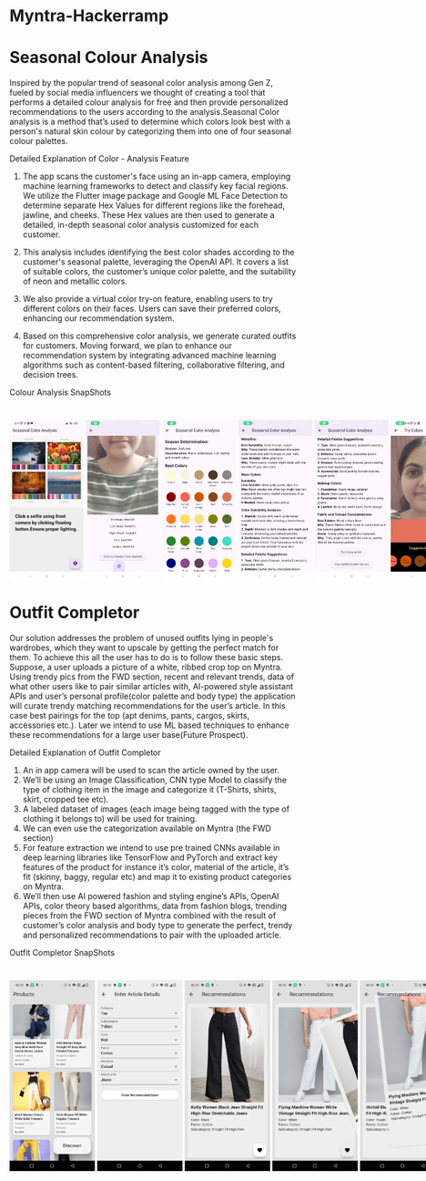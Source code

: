 # Myntra-Hackerramp

# Seasonal Colour Analysis
Inspired by the popular trend of seasonal color analysis among Gen Z, fueled by social media influencers we thought of creating a tool that performs a detailed colour analysis for free and then provide personalized recommendations to the users according to the analysis.Seasonal Color analysis is a method that’s used to determine which colors look best with a person's natural skin colour by categorizing them into one of four seasonal colour palettes.

Detailed Explanation of Color - Analysis Feature

1. The app scans the customer's face using an in-app camera, employing machine learning frameworks to detect and classify key facial regions. We utilize the Flutter image package and Google ML Face Detection to determine separate Hex Values for different regions like the forehead, jawline, and cheeks. These Hex values are then used to generate a detailed, in-depth seasonal color analysis customized for each customer.

2. This analysis includes identifying the best color shades according to the customer's seasonal palette, leveraging the OpenAI API. It covers a list of suitable colors, the customer’s unique color palette, and the suitability of neon and metallic colors.

3. We also provide a virtual color try-on feature, enabling users to try different colors on their faces. Users can save their preferred colors, enhancing our recommendation system.

4. Based on this comprehensive color analysis, we generate curated outfits for customers. Moving forward, we plan to enhance our recommendation system by integrating advanced machine learning algorithms such as content-based filtering, collaborative filtering, and decision trees.

<p style="margin-bottom: 40px;">
Colour Analysis SnapShots
</p>
<p style="margin-bottom: 40px;">
<div style="display: flex; flex-direction: row;">
  <img src="https://github.com/ananyarastogi2004/Myntra-Hackerramp/blob/main/images/cl1.jpeg" width="130" />
   &nbsp;
  <img src="https://github.com/ananyarastogi2004/Myntra-Hackerramp/blob/main/images/cl2.jpeg" width="130" />
   &nbsp;
  <img src="https://github.com/ananyarastogi2004/Myntra-Hackerramp/blob/main/images/cl3.jpeg"  width="130" />
   &nbsp;
  <img src="https://github.com/ananyarastogi2004/Myntra-Hackerramp/blob/main/images/cl4.jpeg"  width="130" />
   &nbsp;
  <img src="https://github.com/ananyarastogi2004/Myntra-Hackerramp/blob/main/images/cl5.jpeg"  width="130" />
   &nbsp;
  <img src="https://github.com/ananyarastogi2004/Myntra-Hackerramp/blob/main/images/cl6.jpeg"  width="130" />
   &nbsp;
  <img src="https://github.com/ananyarastogi2004/Myntra-Hackerramp/blob/main/images/cl7.jpeg"  width="130" />
</div>
</p>

# Outfit Completor
Our solution addresses the problem of unused outfits lying in people's wardrobes, which they want to upscale by getting the perfect match for them. To achieve this all the user has to do is to follow these basic steps. Suppose, a user uploads a picture of a white, ribbed crop top on Myntra. Using trendy pics from the FWD section, recent and relevant trends, data of what other users like to pair similar articles with, AI-powered style assistant APIs  and user’s personal profile(color palette and body type) the application will curate trendy matching recommendations for the user’s article. In this case best pairings for the top (apt denims, pants, cargos, skirts, accessories etc.). Later we intend to use ML based techniques to enhance these recommendations for a large user base(Future Prospect).

 Detailed Explanation of Outfit Completor
 
1. An in app camera will be used to scan the article owned by the user.
2. We’ll be using an Image Classification, CNN type Model to classify the type of clothing item in the image and categorize it (T-Shirts, shirts, skirt, cropped tee etc).
3. A labeled dataset of images (each image being tagged with the type of clothing it belongs to) will be used for training.
4. We can even  use the categorization available on Myntra (the FWD section)
5. For  feature extraction we intend to use  pre trained CNNs available in deep learning libraries like TensorFlow and PyTorch and extract key features of the product for instance it’s color, material of the article, it’s fit (skinny, baggy, regular etc) and map it to existing product categories on Myntra.
6. We’ll then use AI powered fashion and styling engine’s  APIs, OpenAI APIs, color theory based algorithms, data from fashion blogs, trending pieces from the FWD section of Myntra combined with the result of customer’s color analysis and body type to generate the perfect, trendy and personalized recommendations to pair with the uploaded article.
<p style="margin-bottom: 40px;">
Outfit Completor SnapShots
</p>
<p style="margin-bottom: 40px;">
<div style="display: flex; flex-direction: row;">
  <img src="https://github.com/ananyarastogi2004/Myntra-Hackerramp/blob/main/images/oc1.jpeg" width="150" />
   &nbsp;
  <img src="https://github.com/ananyarastogi2004/Myntra-Hackerramp/blob/main/images/oc2.jpeg" width="150" />
   &nbsp;
  <img src="https://github.com/ananyarastogi2004/Myntra-Hackerramp/blob/main/images/oc3.jpeg"  width="150" />
   &nbsp;
  <img src="https://github.com/ananyarastogi2004/Myntra-Hackerramp/blob/main/images/oc4.jpeg"  width="150" />
   &nbsp;
  <img src="https://github.com/ananyarastogi2004/Myntra-Hackerramp/blob/main/images/oc5.jpeg"  width="150" />
</div>
</p>

